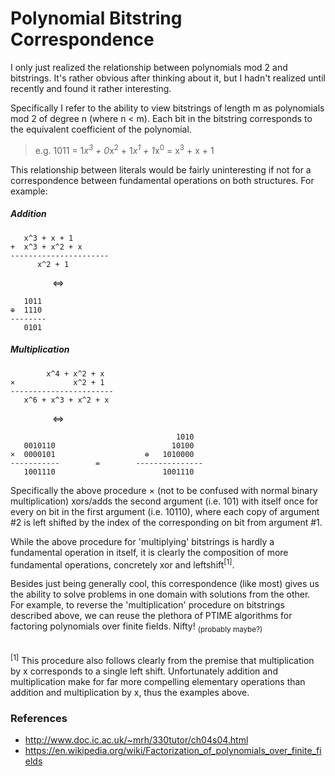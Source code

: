 # Polynomial Bitstring Correspondence

I only just realized the relationship between polynomials mod 2 and
bitstrings. It's rather obvious after thinking about it, but I hadn't
realized until recently and found it rather interesting.

Specifically I refer to the ability to view bitstrings of length m as
polynomials mod 2 of degree n (where n < m). Each bit in the bitstring
corresponds to the equivalent coefficient of the polynomial.
> e.g. 1011 = 1*x<sup>3</sup> + 0*x<sup>2</sup> + 1*x<sup>1</sup> + 1*x<sup>0</sup> = x<sup>3</sup> + x + 1

This relationship between literals would be fairly uninteresting if
not for a correspondence between fundamental operations on both
structures. For example:

##### Addition

```
   x^3 + x + 1
+  x^3 + x^2 + x
----------------------
      x^2 + 1
```

&nbsp;&nbsp;&nbsp;&nbsp;&nbsp;&nbsp;&nbsp;&nbsp;&nbsp;&nbsp;&nbsp;&nbsp;&nbsp;&nbsp;&nbsp;&nbsp;&nbsp;⇔

```
   1011
⊕  1110
--------
   0101
```
##### Multiplication

```
        x^4 + x^2 + x
×             x^2 + 1
-----------------------
   x^6 + x^3 + x^2 + x
```

&nbsp;&nbsp;&nbsp;&nbsp;&nbsp;&nbsp;&nbsp;&nbsp;&nbsp;&nbsp;&nbsp;&nbsp;&nbsp;&nbsp;&nbsp;&nbsp;&nbsp;⇔

```
                                     1010
   0010110                          10100
×  0000101                    ⊕   1010000
-----------        =        ---------------
   1001110                        1001110
```


  Specifically the above procedure × (not to be confused with normal
  binary multiplication) xors/adds the second argument (i.e. 101)
  with itself once for every on bit in the first argument
  (i.e. 10110), where each copy of argument #2 is left shifted by
  the index of the corresponding on bit from argument #1.

  While the above procedure for 'multiplying' bitstrings is hardly a
  fundamental operation in itself, it is clearly the composition of
  more fundamental operations, concretely xor and leftshift<sup>[1]</sup>.


Besides just being generally cool, this correspondence (like most)
gives us the ability to solve problems in one domain with solutions
from the other. For example, to reverse the 'multiplication' procedure
on bitstrings described above, we can reuse the plethora of PTIME
algorithms for factoring polynomials over finite fields. Nifty!
<sub>(probably maybe?)</sub>

<br>
<sup>[1]</sup> This procedure also follows clearly from the premise that
multiplication by x corresponds to a single left shift. Unfortunately
addition and multiplication make for far more compelling elementary
operations than addition and multiplication by x, thus the examples above.

### References
 - http://www.doc.ic.ac.uk/~mrh/330tutor/ch04s04.html
 - https://en.wikipedia.org/wiki/Factorization_of_polynomials_over_finite_fields
